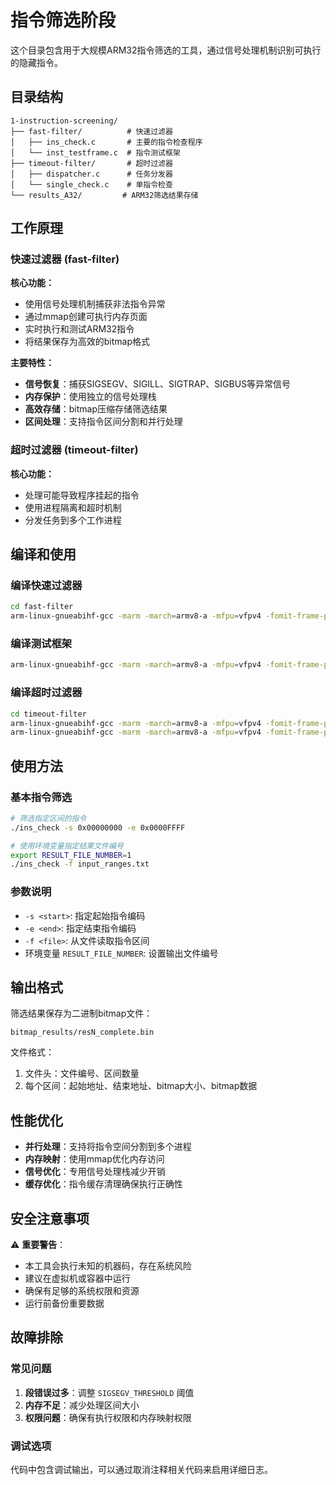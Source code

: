# 指令筛选阶段

这个目录包含用于大规模ARM32指令筛选的工具，通过信号处理机制识别可执行的隐藏指令。

## 目录结构

```
1-instruction-screening/
├── fast-filter/          # 快速过滤器
│   ├── ins_check.c       # 主要的指令检查程序
│   └── inst_testframe.c  # 指令测试框架
├── timeout-filter/       # 超时过滤器
│   ├── dispatcher.c      # 任务分发器
│   └── single_check.c    # 单指令检查
└── results_A32/         # ARM32筛选结果存储
```

## 工作原理

### 快速过滤器 (fast-filter)

**核心功能：**
- 使用信号处理机制捕获非法指令异常
- 通过mmap创建可执行内存页面
- 实时执行和测试ARM32指令
- 将结果保存为高效的bitmap格式

**主要特性：**
- **信号恢复**：捕获SIGSEGV、SIGILL、SIGTRAP、SIGBUS等异常信号
- **内存保护**：使用独立的信号处理栈
- **高效存储**：bitmap压缩存储筛选结果
- **区间处理**：支持指令区间分割和并行处理

### 超时过滤器 (timeout-filter)

**核心功能：**
- 处理可能导致程序挂起的指令
- 使用进程隔离和超时机制
- 分发任务到多个工作进程

## 编译和使用

### 编译快速过滤器
```bash
cd fast-filter
arm-linux-gnueabihf-gcc -marm -march=armv8-a -mfpu=vfpv4 -fomit-frame-pointer -mfloat-abi=hard -o ins_check ins_check.c -static
```

### 编译测试框架
```bash
arm-linux-gnueabihf-gcc -marm -march=armv8-a -mfpu=vfpv4 -fomit-frame-pointer -mfloat-abi=hard -o inst_testframe inst_testframe.c
```

### 编译超时过滤器
```bash
cd timeout-filter
arm-linux-gnueabihf-gcc -marm -march=armv8-a -mfpu=vfpv4 -fomit-frame-pointer -mfloat-abi=hard -o dispatcher dispatcher.c
arm-linux-gnueabihf-gcc -marm -march=armv8-a -mfpu=vfpv4 -fomit-frame-pointer -mfloat-abi=hard -o single_check single_check.c
```

## 使用方法

### 基本指令筛选
```bash
# 筛选指定区间的指令
./ins_check -s 0x00000000 -e 0x0000FFFF

# 使用环境变量指定结果文件编号
export RESULT_FILE_NUMBER=1
./ins_check -f input_ranges.txt
```

### 参数说明
- `-s <start>`: 指定起始指令编码
- `-e <end>`: 指定结束指令编码  
- `-f <file>`: 从文件读取指令区间
- 环境变量 `RESULT_FILE_NUMBER`: 设置输出文件编号

## 输出格式

筛选结果保存为二进制bitmap文件：
```
bitmap_results/resN_complete.bin
```

文件格式：
1. 文件头：文件编号、区间数量
2. 每个区间：起始地址、结束地址、bitmap大小、bitmap数据

## 性能优化

- **并行处理**：支持将指令空间分割到多个进程
- **内存映射**：使用mmap优化内存访问
- **信号优化**：专用信号处理栈减少开销
- **缓存优化**：指令缓存清理确保执行正确性

## 安全注意事项

⚠️ **重要警告**：
- 本工具会执行未知的机器码，存在系统风险
- 建议在虚拟机或容器中运行
- 确保有足够的系统权限和资源
- 运行前备份重要数据

## 故障排除

### 常见问题
1. **段错误过多**：调整 `SIGSEGV_THRESHOLD` 阈值
2. **内存不足**：减少处理区间大小
3. **权限问题**：确保有执行权限和内存映射权限

### 调试选项
代码中包含调试输出，可以通过取消注释相关代码来启用详细日志。 